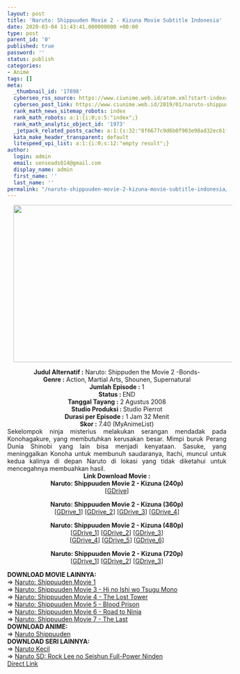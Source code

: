 ```yaml
---
layout: post
title: 'Naruto: Shippuuden Movie 2 - Kizuna Movie Subtitle Indonesia'
date: 2020-03-04 11:43:41.000000000 +00:00
type: post
parent_id: '0'
published: true
password: ''
status: publish
categories:
- Anime
tags: []
meta:
  _thumbnail_id: '17898'
  cyberseo_rss_source: https://www.ciunime.web.id/atom.xml?start-index=3001&max-results=150
  cyberseo_post_link: https://www.ciunime.web.id/2019/01/naruto-shippuuden-movie-2-kizuna-movie.html
  rank_math_news_sitemap_robots: index
  rank_math_robots: a:1:{i:0;s:5:"index";}
  rank_math_analytic_object_id: '1973'
  _jetpack_related_posts_cache: a:1:{s:32:"8f6677c9d6b0f903e98ad32ec61f8deb";a:2:{s:7:"expires";i:1653750333;s:7:"payload";a:0:{}}}
  kata_make_header_transparent: default
  litespeed_vpi_list: a:1:{i:0;s:12:"empty result";}
author:
  login: admin
  email: senseads014@gmail.com
  display_name: admin
  first_name: ''
  last_name: ''
permalink: "/naruto-shippuuden-movie-2-kizuna-movie-subtitle-indonesia/"
---
```

<div class="separator" style="clear: both; text-align: center;"><a href="https://1.bp.blogspot.com/-f8x9UpWONus/XE3Mp3bjV4I/AAAAAAAAIs4/6YKmR3osO4cfNisU4WT-R0idd_SYASG2wCPcBGAYYCw/s1600/Naruto%2BShippuuden%2BMovie%2B2%2B-%2BKizuna.jpg" imageanchor="1" style="margin-left: 1em; margin-right: 1em;"><img border="0" data-original-height="720" data-original-width="1280" height="360" src="{{ site.baseurl }}/assets/2020/03/Naruto%2BShippuuden%2BMovie%2B2%2B-%2BKizuna.jpg" width="640" /></a></div>
<p>
<div style="text-align: center;"><b>Judul</b><b><b> Alternatif</b> :</b> Naruto: Shippuden the Movie 2 -Bonds-</div>
<div style="text-align: center;"><b><b>Genre :</b></b> Action, Martial Arts, Shounen, Supernatural</div>
<div style="text-align: center;"><b>Jumlah Episode :</b> 1<br /><b>Status :&nbsp;</b>END<br /><b>Tanggal Tayang :</b> 2 Agustus 2008<br /><b>Studio Produksi : </b>Studio Pierrot<br /><b>Durasi per Episode :</b> 1 Jam 32 Menit</div>
<div style="text-align: center;"><b>Skor :</b> 7.40 (MyAnimeList)</div>
<div style="text-align: center;"></div>
<div style="text-align: justify;">Sekelompok ninja misterius melakukan serangan mendadak pada Konohagakure, yang membutuhkan kerusakan besar. Mimpi buruk Perang Dunia Shinobi yang lain bisa menjadi kenyataan. Sasuke, yang meninggalkan Konoha untuk membunuh saudaranya, Itachi, muncul untuk kedua kalinya di depan Naruto di lokasi yang tidak diketahui untuk mencegahnya membuahkan hasil.</div>
<div style="text-align: justify;"></div>
<div style="text-align: justify;"></div>
<div style="text-align: center;"><b>Link Download Movie :</b></div>
<div style="text-align: center;"><b>Naruto: Shippuuden Movie 2 - Kizuna (240p)</b><br />[<a href="https://drive.google.com/uc?export=download&amp;id=1qCQS4iOOTyq9a5ARB0NNFA1EVZ3-hDqU" target="_blank" rel="noopener">GDrive</a>]</p>
</div>
<div style="text-align: center;"><b>Naruto: Shippuuden Movie 2 - Kizuna (360p)</b><br />[<a href="https://drive.google.com/uc?export=download&amp;id=1Xwi5iMXUhHOzfNEjG9PF9fR6kV7VNhRT" target="_blank" rel="noopener">GDrive_1</a>] [<a href="https://drive.google.com/uc?export=download&amp;id=1yosGDNNKgWSrCAm2ef6wxpPLyZ7ybxgf" target="_blank" rel="noopener">GDrive_2</a>] [<a href="https://drive.google.com/uc?id=12cwFihg4-F3-vOdW99Db6n-6-_Sw-nJQ" target="_blank" rel="noopener">GDrive_3</a>] [<a href="https://drive.google.com/uc?export=download&amp;id=1xKVj-lszkkMxdkwNhKBEYpCpysnkvjLC" target="_blank" rel="noopener">GDrive_4</a>]</p>
<p><b>Naruto: Shippuuden Movie 2 - Kizuna (480p)</b><br />[<a href="https://drive.google.com/uc?id=1O-dCKqrvazPWllKS-83pqOxiQ_FhYeq1" target="_blank" rel="noopener">GDrive_1</a>] [<a href="https://drive.google.com/uc?id=1ne0wrm8eekSAmWzzk6k6l2Ei41iOV1oo" target="_blank" rel="noopener">GDrive_2</a>] [<a href="https://drive.google.com/uc?export=download&amp;id=12HBlPpcS3rCZx-qnqjyvM30XCD2cZS3D" target="_blank" rel="noopener">GDrive_3</a>]<br />[<a href="https://drive.google.com/uc?export=download&amp;id=16YZMbbtA1d_ij_ioIRh0kbYApOoP-2Hx" target="_blank" rel="noopener">GDrive_4</a>] [<a href="https://drive.google.com/uc?id=1ze6oa6rdl-A10i2ZIyriQU1vE1NjvmDU" target="_blank" rel="noopener">GDrive_5</a>] [<a href="https://drive.google.com/uc?export=download&amp;id=16kr4uhezSM65lXJCKNDVFzRSCQqCEij8" target="_blank" rel="noopener">GDrive_6</a>]</p>
<p><b>Naruto: Shippuuden Movie 2 - Kizuna (720p)</b><br />[<a href="https://drive.google.com/uc?export=download&amp;id=15X0RSYJ63WInbHabALQ4lHe9jo5qzxET" target="_blank" rel="noopener">GDrive_1</a>] [<a href="https://drive.google.com/uc?export=download&amp;id=1XZIjv_IflUH2VsamZZRsE9UCxxVQN4fJ" target="_blank" rel="noopener">GDrive_2</a>] [<a href="https://drive.google.com/uc?export=download&amp;id=1TEL5wX06YleAHfCX8dtE6IYTwUawWZ-Y" target="_blank" rel="noopener">GDrive_3</a>]
<div style="text-align: left;">
<div style="text-align: left;"></div>
<div style="text-align: left;"><b>DOWNLOAD MOVIE LAINNYA:</b></div>
<div style="text-align: left;">=&gt;&nbsp;<a href="https://www.ciunime.web.id/2019/01/naruto-shippuuden-movie-1-movie.html" target="_blank" rel="noopener">Naruto: Shippuuden Movie 1</a></div>
<div style="text-align: left;">=&gt;&nbsp;<a href="https://www.ciunime.web.id/2019/01/naruto-shippuuden-movie-3-hi-no-ishi-wo.html" target="_blank" rel="noopener">Naruto: Shippuuden Movie 3 - Hi no Ishi wo Tsugu Mono</a></div>
<div style="text-align: left;">=&gt;&nbsp;<a href="https://www.ciunime.web.id/2019/01/naruto-shippuuden-movie-4-lost-tower.html" target="_blank" rel="noopener">Naruto: Shippuuden Movie 4 - The Lost Tower</a></div>
<div style="text-align: left;">=&gt;&nbsp;<a href="https://www.ciunime.web.id/2019/01/naruto-shippuuden-movie-5-blood-prison.html" target="_blank" rel="noopener">Naruto: Shippuuden Movie 5 - Blood Prison</a></div>
<div style="text-align: left;">=&gt;&nbsp;<a href="https://www.ciunime.web.id/2019/01/naruto-shippuuden-movie-6-road-to-ninja.html" target="_blank" rel="noopener">Naruto: Shippuuden Movie 6 - Road to Ninja</a></div>
<div style="text-align: left;">=&gt;&nbsp;<a href="https://www.ciunime.web.id/2019/01/naruto-shippuuden-movie-7-last-movie.html" target="_blank" rel="noopener">Naruto: Shippuuden Movie 7 - The Last</a></div>
<div style="text-align: left;"></div>
<div style="text-align: left;"><b>DOWNLOAD ANIME:</b></div>
<div style="text-align: left;"></div>
<div style="text-align: left;">=&gt;&nbsp;<a href="https://www.ciunime.web.id/2019/07/naruto-shippuuden-episode-001-500-end.html" target="_blank" rel="noopener">Naruto Shippuuden</a></div>
<div style="text-align: left;"></div>
<div style="text-align: left;"><b>DOWNLOAD SERI LAINNYA:</b></div>
<div style="text-align: left;"></div>
<div style="text-align: left;">=&gt;&nbsp;<a href="https://www.ciunime.web.id/2019/09/naruto-kecil-episode-001-220-end-batch.html" target="_blank" rel="noopener">Naruto Kecil</a></div>
<div style="text-align: left;">=&gt;&nbsp;<a href="https://www.ciunime.web.id/2019/07/naruto-sd-rock-lee-no-seishun-full.html" target="_blank" rel="noopener">Naruto SD: Rock Lee no Seishun Full-Power Ninden</a></div>
<div style="text-align: left;"></div>
</div>
</div>
<link rel="stylesheet" href="https://cdnjs.cloudflare.com/ajax/libs/font-awesome/4.7.0/css/font-awesome.min.css" />
<div class="divbtn"> <a href="https://handymansurrender.com/fihup8buzv?key=94550f7ce39444073321dde3b8782f97" class="btn"><i class="fa fa-download"></i> Direct Link</a> </div>
